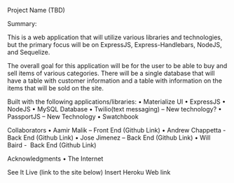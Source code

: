 Project Name (TBD)

Summary:

This is a web application that will utilize various libraries and technologies, but the primary focus will be on ExpressJS, Express-Handlebars, NodeJS, and Sequelize.

The overall goal for this application will be for the user to be able to buy and sell items of various categories. There will be a single database that will have a table with customer information and a table with information on the items that will be sold on the site. 

Built with the following applications/libraries:
•	Materialize UI
•	ExpressJS 
•	NodeJS 
•	MySQL Database
•	Twilio(text messaging) – New technology?
•	PassportJS – New Technology
•	Swatchbook

Collaborators
•	Aamir Malik – Front End (Github Link)
•	Andrew Chappetta -  Back End (Github Link)
•	Jose Jimenez – Back End (Github Link)
•	Will Baird -  Back End (Github Link)

Acknowledgments
•	The Internet

See It Live (link to the site below)
Insert Heroku Web link
